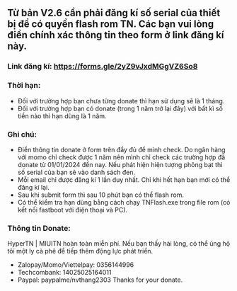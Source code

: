## Từ bản V2.6 cần phải đăng kí số serial của thiết bị để có quyền flash rom TN. Các bạn vui lòng điền chính xác thông tin theo form ở link đăng kí này.
### Link đăng kí: https://forms.gle/2yZ9vJxdMGgVZ6So8
### Thời hạn:
- Đối với trường hợp bạn chưa từng donate thì hạn sử dụng sẽ là 1 tháng.
- Đối với trường hợp bạn có donate (trong 1 năm trở lại đây) với bất kì số tiền nào thì hạn dùng là 1 năm.
### Ghi chú:
- Điền thông tin donate ở form trên đầy đủ để mình check. Do ngân hàng với momo chỉ check được 1 năm nên mình chỉ check các trường hợp đã donate từ 01/01/2024 đến nay. Nếu phát hiện hiện tượng phông bạt thì số serial của bạn sẽ vào danh sách đen.
- Mỗi email chỉ được đăng kí 1 lần duy nhất. Chỉ khi hết hạn bạn mới có thể đăng kí lại.
- Sau khi submit form thì sau 10 phút bạn có thể flash rom.
- Có thể kiểm tra hạn dùng bằng cách chạy TNFlash.exe trong file rom (có kết nối fastboot với điện thoại và PC).
### Thông tin Donate:
HyperTN | MIUITN hoàn toàn miễn phí. Nếu bạn thấy hài lòng, có thể ủng hộ tôi một ly cà phê để tiếp thêm động lực phát triển.
- Zalopay/Momo/Viettelpay: 0356144996
- Techcombank: 14025025164011
- Paypal: paypalme/nvthang2303
Thanks for your donate.
